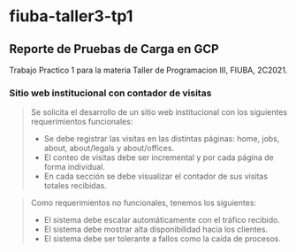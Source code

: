 # fiuba-taller3-tp1
## Reporte de Pruebas de Carga en GCP

Trabajo Practico 1 para la materia Taller de Programacion III, FIUBA, 2C2021.

### Sitio web institucional con contador de visitas
> Se solicita el desarrollo de un sitio web institucional con los siguientes requerimientos funcionales:
> - Se debe registrar las visitas en las distintas páginas: home, jobs, about, about/legals y about/offices.
> - El conteo de visitas debe ser incremental y por cada página de forma individual.
> - En cada sección se debe visualizar el contador de sus visitas totales recibidas.

> Como requerimientos no funcionales, tenemos los siguientes:
> - El sistema debe escalar automáticamente con el tráfico recibido.
> - El sistema debe mostrar alta disponibilidad hacia los clientes.
> - El sistema debe ser tolerante a fallos como la caída de procesos.
